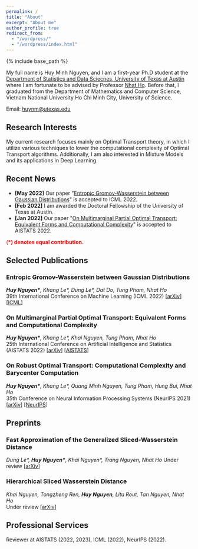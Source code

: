 ```yaml
---
permalink: /
title: "About"
excerpt: "About me"
author_profile: true
redirect_from: 
  - "/wordpress/"
  - "/wordpress/index.html"
---
```


{% include base_path %}

   
My full name is Huy Minh Nguyen, and I am a first-year Ph.D student at the [Department of Statistics and Data Sciecnes, University of Texas at Austin](https://stat.utexas.edu/) where I am fortunate to be advised by Professor [Nhat Ho](https://nhatptnk8912.github.io/). Before that, I graduated from the Department of Mathematics and Computer Science, Vietnam National University Ho Chi Minh City, University of Science. 

Email: huynm@utexas.edu
## Research Interests 
My current research focuses mainly on Optimal Transport theory, in which I utilize various techniques to lower the computational complexity of Optimal Transport algorithms. Additionally, I am also interested in Mixture Models and its applications in Deep Learning.
## Recent News
- **[May 2022]** Our paper "[Entropic Gromov-Wasserstein between Gaussian Distributions](https://proceedings.mlr.press/v162/le22a.html)" is accepted to ICML 2022.
- **[Feb 2022]** I am awarded the Doctoral Fellowship of the University of Texas at Austin.
- **[Jan 2022]** Our paper "[On Multimarginal Partial Optimal Transport: Equivalent Forms and Computational Complexity](https://proceedings.mlr.press/v151/le22a.html)" is accepted to AISTATS 2022.

<span style="color:red"> (**\*) denotes equal contribution.** </span> <br/>
## Selected Publications
### Entropic Gromov-Wasserstein between Gaussian Distributions
*__Huy Nguyen\*__, Khang Le\*, Dung Le\*, Dat Do, Tung Pham, Nhat Ho*<br/>
39th International Conference on Machine Learning (ICML 2022)  [[arXiv](https://arxiv.org/abs/2108.10961)] [[ICML](https://proceedings.mlr.press/v162/le22a.html)]
### On Multimarginal Partial Optimal Transport: Equivalent Forms and Computational Complexity
*__Huy Nguyen\*__, Khang Le\*, Khai Nguyen, Tung Pham, Nhat Ho*<br/>
25th International Conference on Artificial Intelligence and Statistics (AISTATS 2022)  [[arXiv](https://arxiv.org/abs/2108.07992)] [[AISTATS](https://proceedings.mlr.press/v151/le22a.html)]
### On Robust Optimal Transport: Computational Complexity and Barycenter Computation
*__Huy Nguyen\*__, Khang Le\*, Quang Minh Nguyen, Tung Pham, Hung Bui, Nhat Ho*<br/>
35th Conference on Neural Information Processing Systems (NeurIPS 2021)  [[arXiv](https://arxiv.org/abs/2102.06857)] [[NeurIPS](https://proceedings.neurips.cc/paper/2021/hash/b80ba73857eed2a36dc7640e2310055a-Abstract.html)]

## Preprints
### Fast Approximation of the Generalized Sliced-Wasserstein Distance
*Dung Le\*, __Huy Nguyen\*__, Khai Nguyen\*, Trang Nguyen, Nhat Ho*
Under review [[arXiv](https://arxiv.org/abs/2210.10268)]
### Hierarchical Sliced Wasserstein Distance
*Khai Nguyen, Tongzheng Ren, __Huy Nguyen__, Litu Rout, Tan Nguyen, Nhat Ho*<br/>
Under review [[arXiv](https://arxiv.org/abs/2209.13570)]

## Professional Services
Reviewer at AISTATS (2022, 2023), ICML (2022), NeurIPS (2022).
